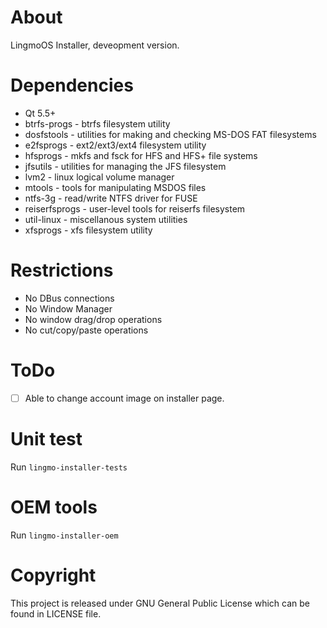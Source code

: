 # About
LingmoOS Installer, deveopment version.

# Dependencies
* Qt 5.5+
* btrfs-progs - btrfs filesystem utility
* dosfstools - utilities for making and checking MS-DOS FAT filesystems
* e2fsprogs - ext2/ext3/ext4 filesystem utility
* hfsprogs - mkfs and fsck for HFS and HFS+ file systems
* jfsutils - utilities for managing the JFS filesystem
* lvm2 - linux logical volume manager
* mtools - tools for manipulating MSDOS files
* ntfs-3g - read/write NTFS driver for FUSE
* reiserfsprogs - user-level tools for reiserfs filesystem
* util-linux - miscellanous system utilities
* xfsprogs - xfs filesystem utility

# Restrictions
* No DBus connections
* No Window Manager
* No window drag/drop operations
* No cut/copy/paste operations

# ToDo
- [ ] Able to change account image on installer page.

# Unit test
Run `lingmo-installer-tests`

# OEM tools
Run `lingmo-installer-oem`

# Copyright
This project is released under GNU General Public License which can be found in
LICENSE file.
